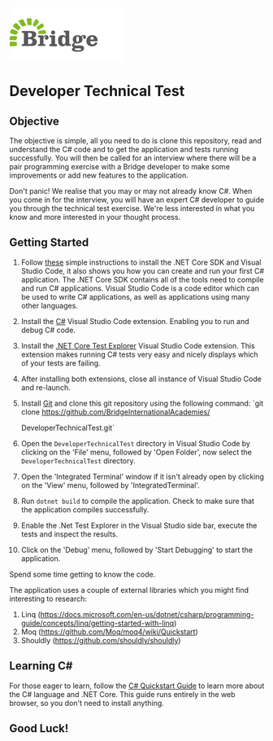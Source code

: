 ![Bridge International Academies Logo](https://raw.githubusercontent.com/BridgeInternationalAcademies/DeveloperTechnicalTest/master/MainLogo.png)

# Developer Technical Test

## Objective

The objective is simple, all you need to do is clone this repository, read and understand the C# code and to get the application and tests running successfully. You will then be called for an interview where there will be a pair programming exercise with a Bridge developer to make some improvements or add new features to the application.

Don't panic! We realise that you may or may not already know C#. When you come in for the interview, you will have an expert C# developer to guide you through the technical test exercise. We're less interested in what you know and more interested in your thought process.

## Getting Started

1. Follow [these](https://docs.microsoft.com/en-us/dotnet/core/tutorials/with-visual-studio-code) simple instructions to install the .NET Core SDK and Visual Studio Code, it also shows you how you can create and run your first C# application. The .NET Core SDK contains all of the tools need to compile and run C# applications. Visual Studio Code is a code editor which can be used to write C# applications, as well as applications using many other languages.
2. Install the [C#](https://marketplace.visualstudio.com/items?itemName=ms-vscode.csharp) Visual Studio Code extension.  Enabling you to run and debug C# code.
3. Install the [.NET Core Test Explorer](https://marketplace.visualstudio.com/items?itemName=formulahendry.dotnet-test-explorer) Visual Studio Code extension. This extension makes running C# tests very easy and nicely displays which of your tests are failing.
4. After installing both extensions, close all instance of Visual Studio Code and re-launch.
5. Install [Git](https://git-scm.com/downloads) and clone this git repository using the following command:
    `git clone https://github.com/BridgeInternationalAcademies/
    
    
    DeveloperTechnicalTest.git`
6. Open the `DeveloperTechnicalTest` directory in Visual Studio Code by clicking on the 'File' menu, followed by 'Open Folder', now select the `DeveloperTechnicalTest` directory.
7. Open the 'Integrated Terminal' window if it isn't already open by clicking on the 'View' menu, followed by 'IntegratedTerminal'.
8. Run `dotnet build` to compile the application. Check to make sure that the application compiles successfully.
9. Enable the .Net Test Explorer in the Visual Studio side bar, execute the tests and inspect the results.
10. Click on the 'Debug' menu, followed by 'Start Debugging' to start the application.

Spend some time getting to know the code.

The application uses a couple of external libraries which you might find interesting to research:

1. Linq (https://docs.microsoft.com/en-us/dotnet/csharp/programming-guide/concepts/linq/getting-started-with-linq)
2. Moq (https://github.com/Moq/moq4/wiki/Quickstart)
3. Shouldly (https://github.com/shouldly/shouldly)

## Learning C#

For those eager to learn, follow the [C# Quickstart Guide](https://docs.microsoft.com/en-us/dotnet/csharp/quick-starts/index) to learn more about the C# language and .NET Core. This guide runs entirely in the web browser, so you don't need to install anything.

## Good Luck!
